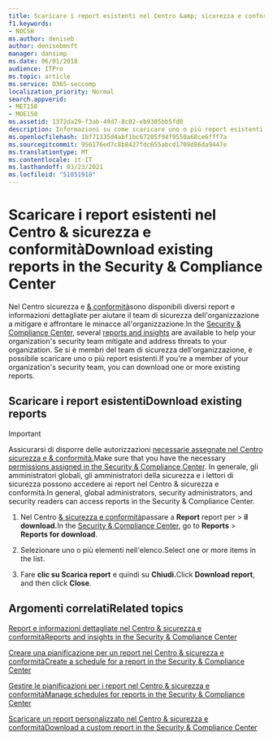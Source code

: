 ```yaml
---
title: Scaricare i report esistenti nel Centro &amp; sicurezza e conformità
f1.keywords:
- NOCSH
ms.author: deniseb
author: denisebmsft
manager: dansimp
ms.date: 06/01/2018
audience: ITPro
ms.topic: article
ms.service: O365-seccomp
localization_priority: Normal
search.appverid:
- MET150
- MOE150
ms.assetid: 1372da29-f3ab-49d7-8c02-eb9305bb5fd8
description: Informazioni su come scaricare uno o più report esistenti nel Centro &amp; sicurezza e conformità.
ms.openlocfilehash: 1bf71335d4abf1bc67205f94f9550a68ce6fff7a
ms.sourcegitcommit: 956176ed7c8b8427fdc655abcd1709d86da9447e
ms.translationtype: MT
ms.contentlocale: it-IT
ms.lasthandoff: 03/23/2021
ms.locfileid: "51051918"
---
```

# <a name="download-existing-reports-in-the-security-amp-compliance-center"></a><span data-ttu-id="5cb5d-103">Scaricare i report esistenti nel Centro &amp; sicurezza e conformità</span><span class="sxs-lookup"><span data-stu-id="5cb5d-103">Download existing reports in the Security &amp; Compliance Center</span></span>

<span data-ttu-id="5cb5d-104">Nel Centro sicurezza e [](../security/defender-365-security/reports-and-insights-in-security-and-compliance.md) [ &amp; conformità](https://protection.office.com)sono disponibili diversi report e informazioni dettagliate per aiutare il team di sicurezza dell'organizzazione a mitigare e affrontare le minacce all'organizzazione.</span><span class="sxs-lookup"><span data-stu-id="5cb5d-104">In the [Security &amp; Compliance Center](https://protection.office.com), several [reports and insights](../security/defender-365-security/reports-and-insights-in-security-and-compliance.md) are available to help your organization's security team mitigate and address threats to your organization.</span></span> <span data-ttu-id="5cb5d-105">Se si è membri del team di sicurezza dell'organizzazione, è possibile scaricare uno o più report esistenti.</span><span class="sxs-lookup"><span data-stu-id="5cb5d-105">If you're a member of your organization's security team, you can download one or more existing reports.</span></span> 
  
## <a name="download-existing-reports"></a><span data-ttu-id="5cb5d-106">Scaricare i report esistenti</span><span class="sxs-lookup"><span data-stu-id="5cb5d-106">Download existing reports</span></span>

> [!IMPORTANT]
> <span data-ttu-id="5cb5d-107">Assicurarsi di disporre delle autorizzazioni [necessarie assegnate nel Centro sicurezza e &amp; conformità.](../security/defender-365-security/protect-against-threats.md)</span><span class="sxs-lookup"><span data-stu-id="5cb5d-107">Make sure that you have the necessary [permissions assigned in the Security &amp; Compliance Center](../security/defender-365-security/protect-against-threats.md).</span></span> <span data-ttu-id="5cb5d-108">In generale, gli amministratori globali, gli amministratori della sicurezza e i lettori di sicurezza possono accedere ai report nel Centro &amp; sicurezza e conformità.</span><span class="sxs-lookup"><span data-stu-id="5cb5d-108">In general, global administrators, security administrators, and security readers can access reports in the Security &amp; Compliance Center.</span></span> 
  
1. <span data-ttu-id="5cb5d-109">Nel Centro [ &amp; sicurezza e conformità](https://protection.office.com)passare a **Report** report per \> **il download.**</span><span class="sxs-lookup"><span data-stu-id="5cb5d-109">In the [Security &amp; Compliance Center](https://protection.office.com), go to **Reports** \> **Reports for download**.</span></span>

2. <span data-ttu-id="5cb5d-110">Selezionare uno o più elementi nell'elenco.</span><span class="sxs-lookup"><span data-stu-id="5cb5d-110">Select one or more items in the list.</span></span>

3. <span data-ttu-id="5cb5d-111">Fare **clic su Scarica report** e quindi su **Chiudi.**</span><span class="sxs-lookup"><span data-stu-id="5cb5d-111">Click **Download report**, and then click **Close**.</span></span>

## <a name="related-topics"></a><span data-ttu-id="5cb5d-112">Argomenti correlati</span><span class="sxs-lookup"><span data-stu-id="5cb5d-112">Related topics</span></span>

[<span data-ttu-id="5cb5d-113">Report e informazioni dettagliate nel Centro &amp; sicurezza e conformità</span><span class="sxs-lookup"><span data-stu-id="5cb5d-113">Reports and insights in the Security &amp; Compliance Center</span></span>](../security/defender-365-security/reports-and-insights-in-security-and-compliance.md)
  
[<span data-ttu-id="5cb5d-114">Creare una pianificazione per un report nel Centro &amp; sicurezza e conformità</span><span class="sxs-lookup"><span data-stu-id="5cb5d-114">Create a schedule for a report in the Security &amp; Compliance Center</span></span>](../security/defender-365-security/view-reports-for-mdo.md)
  
[<span data-ttu-id="5cb5d-115">Gestire le pianificazioni per i report nel Centro &amp; sicurezza e conformità</span><span class="sxs-lookup"><span data-stu-id="5cb5d-115">Manage schedules for reports in the Security &amp; Compliance Center</span></span>](../security/defender-365-security/view-reports-for-mdo.md)
  
[<span data-ttu-id="5cb5d-116">Scaricare un report personalizzato nel Centro &amp; sicurezza e conformità</span><span class="sxs-lookup"><span data-stu-id="5cb5d-116">Download a custom report in the Security &amp; Compliance Center</span></span>](../security/defender-365-security/view-reports-for-mdo.md)
